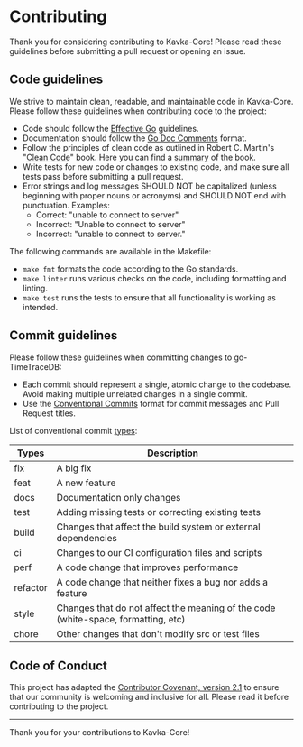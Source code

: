 # Contributing

Thank you for considering contributing to Kavka-Core!
Please read these guidelines before submitting a pull request or opening an issue.

## Code guidelines

We strive to maintain clean, readable, and maintainable code in Kavka-Core.
Please follow these guidelines when contributing code to the project:

- Code should follow the [Effective Go](https://golang.org/doc/effective_go.html) guidelines.
- Documentation should follow the [Go Doc Comments](https://go.dev/doc/comment) format.
- Follow the principles of clean code as outlined in Robert C. Martin's "[Clean Code](https://www.amazon.com/Clean-Code-Handbook-Software-Craftsmanship/dp/0132350882)" book. Here you can find a [summary](https://gist.github.com/wojteklu/73c6914cc446146b8b533c0988cf8d29) of the book.
- Write tests for new code or changes to existing code, and make sure all tests pass before submitting a pull request.
- Error strings and log messages SHOULD NOT be capitalized (unless beginning with proper nouns or acronyms) and
 SHOULD NOT end with punctuation. Examples:
  * Correct: "unable to connect to server"
  * Incorrect: "Unable to connect to server"
  * Incorrect: "unable to connect to server."

The following commands are available in the Makefile:

- `make fmt` formats the code according to the Go standards.
- `make linter` runs various checks on the code, including formatting and linting.
- `make test` runs the tests to ensure that all functionality is working as intended.

## Commit guidelines

Please follow these guidelines when committing changes to go-TimeTraceDB:

- Each commit should represent a single, atomic change to the codebase.
  Avoid making multiple unrelated changes in a single commit.
- Use the [Conventional Commits](https://www.conventionalcommits.org/en/v1.0.0/) format for commit messages and Pull Request titles.

List of conventional commit [types](https://github.com/commitizen/conventional-commit-types/blob/master/index.json):

| Types    | Description                                                                       |
| -------- | --------------------------------------------------------------------------------- |
| fix      | A big fix                                                                         |
| feat     | A new feature                                                                     |
| docs     | Documentation only changes                                                        |
| test     | Adding missing tests or correcting existing tests                                 |
| build    | Changes that affect the build system or external dependencies                     |
| ci       | Changes to our CI configuration files and scripts                                 |
| perf     | A code change that improves performance                                           |
| refactor | A code change that neither fixes a bug nor adds a feature                         |
| style    | Changes that do not affect the meaning of the code (white-space, formatting, etc) |
| chore    | Other changes that don't modify src or test files                                 |

## Code of Conduct

This project has adapted the [Contributor Covenant, version 2.1](https://www.contributor-covenant.org/version/2/1/code_of_conduct/)
to ensure that our community is welcoming and inclusive for all.
Please read it before contributing to the project.

---

Thank you for your contributions to Kavka-Core!